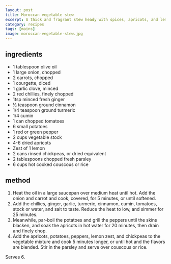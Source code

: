 ```yaml
---
layout: post
title: Moroccan vegetable stew
excerpt: A thick and fragrant stew heady with spices, apricots, and lemon zest, but with its protein coming from chickpeas instead of meat.
category: recipes
tags: [mains]
image: moroccan-vegetable-stew.jpg
---
```


ingredients
-----------

* 1 tablespoon olive oil
* 1 large onion, chopped
* 2 carrots, chopped
* 1 courgette, diced
* 1 garlic clove, minced
* 2 red chillies, finely chopped
* 1tsp minced fresh ginger
* &frac12; teaspoon ground cinnamon
* 1/4 teaspoon ground turmeric
* 1/4 cumin
* 1 can chopped tomatoes
* 6 small potatoes
* 1 red or green pepper
* 2 cups vegetable stock
* 4-6 dried apricots
* Zest of 1 lemon
* 2 cans rinsed chickpeas, or dried equivalent
* 2 tablespoons chopped fresh parsley
* 6 cups hot cooked couscous or rice

method
------

1. Heat the oil in a large saucepan over medium heat until hot. Add the onion and carrot and cook, covered, for 5 minutes, or until softened.
2. Add the chillies, ginger, garlic, turmeric, cinnamon, cumin, tomatoes, stock or water, and salt to taste. Reduce the heat to low, and simmer for 25 minutes.
3. Meanwhile, par-boil the potatoes and grill the peppers until the skins blacken, and soak the apricots in hot water for 20 minutes, then drain and finely chop.
4. Add the apricots, potatoes, peppers, lemon zest, and chickpeas to the vegetable mixture and cook 5 minutes longer, or until hot and the flavors are blended. Stir in the parsley and serve over couscous or rice.

Serves 6.
